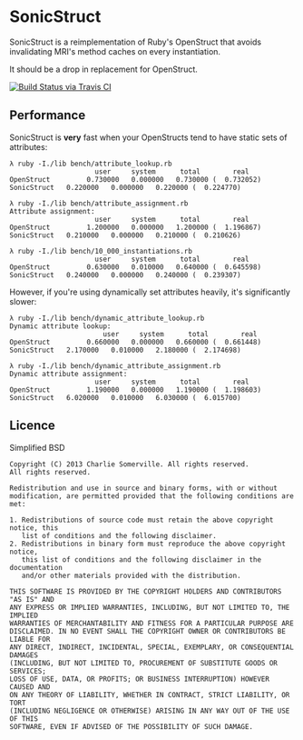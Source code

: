 # SonicStruct

SonicStruct is a reimplementation of Ruby's OpenStruct that avoids invalidating MRI's method caches on every instantiation.

It should be a drop in replacement for OpenStruct.

[![Build Status via Travis CI](https://travis-ci.org/charliesome/almost_open_struct.png?branch=master)](https://travis-ci.org/charliesome/almost_open_struct)

## Performance

SonicStruct is **very** fast when your OpenStructs tend to have static sets of attributes:

```
λ ruby -I./lib bench/attribute_lookup.rb
                     user     system      total        real
OpenStruct         0.730000   0.000000   0.730000 (  0.732052)
SonicStruct   0.220000   0.000000   0.220000 (  0.224770)
```

```
λ ruby -I./lib bench/attribute_assignment.rb
Attribute assignment:
                     user     system      total        real
OpenStruct         1.200000   0.000000   1.200000 (  1.196867)
SonicStruct   0.210000   0.000000   0.210000 (  0.210626)
```

```
λ ruby -I./lib bench/10_000_instantiations.rb
                     user     system      total        real
OpenStruct         0.630000   0.010000   0.640000 (  0.645598)
SonicStruct   0.240000   0.000000   0.240000 (  0.239307)
```

However, if you're using dynamically set attributes heavily, it's significantly slower:

```
λ ruby -I./lib bench/dynamic_attribute_lookup.rb
Dynamic attribute lookup:
                       user     system      total        real
OpenStruct         0.660000   0.000000   0.660000 (  0.661448)
SonicStruct   2.170000   0.010000   2.180000 (  2.174698)
```

```
λ ruby -I./lib bench/dynamic_attribute_assignment.rb
Dynamic attribute assignment:
                     user     system      total        real
OpenStruct         1.190000   0.000000   1.190000 (  1.198603)
SonicStruct   6.020000   0.010000   6.030000 (  6.015700)
```

## Licence

Simplified BSD

```
Copyright (C) 2013 Charlie Somerville. All rights reserved.
All rights reserved.

Redistribution and use in source and binary forms, with or without
modification, are permitted provided that the following conditions are met: 

1. Redistributions of source code must retain the above copyright notice, this
   list of conditions and the following disclaimer. 
2. Redistributions in binary form must reproduce the above copyright notice,
   this list of conditions and the following disclaimer in the documentation
   and/or other materials provided with the distribution. 

THIS SOFTWARE IS PROVIDED BY THE COPYRIGHT HOLDERS AND CONTRIBUTORS "AS IS" AND
ANY EXPRESS OR IMPLIED WARRANTIES, INCLUDING, BUT NOT LIMITED TO, THE IMPLIED
WARRANTIES OF MERCHANTABILITY AND FITNESS FOR A PARTICULAR PURPOSE ARE
DISCLAIMED. IN NO EVENT SHALL THE COPYRIGHT OWNER OR CONTRIBUTORS BE LIABLE FOR
ANY DIRECT, INDIRECT, INCIDENTAL, SPECIAL, EXEMPLARY, OR CONSEQUENTIAL DAMAGES
(INCLUDING, BUT NOT LIMITED TO, PROCUREMENT OF SUBSTITUTE GOODS OR SERVICES;
LOSS OF USE, DATA, OR PROFITS; OR BUSINESS INTERRUPTION) HOWEVER CAUSED AND
ON ANY THEORY OF LIABILITY, WHETHER IN CONTRACT, STRICT LIABILITY, OR TORT
(INCLUDING NEGLIGENCE OR OTHERWISE) ARISING IN ANY WAY OUT OF THE USE OF THIS
SOFTWARE, EVEN IF ADVISED OF THE POSSIBILITY OF SUCH DAMAGE.
```
